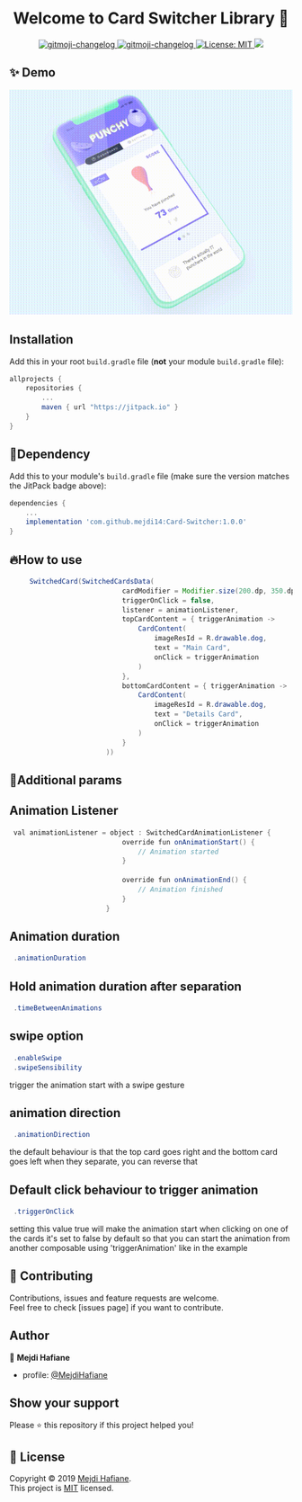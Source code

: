 <h1 align="center">Welcome to Card Switcher Library 👋</h1>

<p align="center">
  <a href="https://github.com/frinyvonnick/gitmoji-changelog">
    <img src="https://img.shields.io/badge/API-15%2B-blue.svg?style=flat" alt="gitmoji-changelog">
  </a>  <a href="https://github.com/frinyvonnick/gitmoji-changelog">
    <img src="https://jitpack.io/v/mejdi14/AndroidColorPicker.svg" alt="gitmoji-changelog">
  </a>
  </a>
	<a href="https://github.com/kefranabg/readme-md-generator/blob/master/LICENSE">
    <img alt="License: MIT" src="https://img.shields.io/badge/license-MIT-yellow.svg" target="_blank" />
  </a>
  <a href="https://codecov.io/gh/kefranabg/readme-md-generator">
    <img src="https://codecov.io/gh/kefranabg/readme-md-generator/branch/master/graph/badge.svg" />
  </a>
</p>

## ✨ Demo
<p align="center">
<img src="https://github.com/mejdi14/Card-Switcher/blob/main/app/images/demo.gif" height="400" width="550" >
	</p>


## Installation

Add this in your root `build.gradle` file (**not** your module `build.gradle` file):

```gradle
allprojects {
	repositories {
		...
		maven { url "https://jitpack.io" }
	}
}
``` 
## :hammer:Dependency

Add this to your module's `build.gradle` file (make sure the version matches the JitPack badge above):

```gradle
dependencies {
	...
	implementation 'com.github.mejdi14:Card-Switcher:1.0.0'
}
```


## :fire:How to use

``` java
     SwitchedCard(SwitchedCardsData(
                            cardModifier = Modifier.size(200.dp, 350.dp),
                            triggerOnClick = false,
                            listener = animationListener,
                            topCardContent = { triggerAnimation ->
                                CardContent(
                                    imageResId = R.drawable.dog,
                                    text = "Main Card",
                                    onClick = triggerAnimation
                                )
                            },
                            bottomCardContent = { triggerAnimation ->
                                CardContent(
                                    imageResId = R.drawable.dog,
                                    text = "Details Card",
                                    onClick = triggerAnimation
                                )
                            }
                        ))
```


## :art:Additional params

Animation Listener
-----

``` java
 val animationListener = object : SwitchedCardAnimationListener {
                            override fun onAnimationStart() {
                                // Animation started
                            }

                            override fun onAnimationEnd() {
                                // Animation finished
                            }
                        }
```
Animation duration
-----

``` java
 .animationDuration
```

Hold animation duration after separation
-----

``` java
 .timeBetweenAnimations
```

swipe option
-----

``` java
 .enableSwipe
 .swipeSensibility
```
trigger the animation start with a swipe gesture

animation direction 
-----
``` java
 .animationDirection
```
the default behaviour is that the top card goes right and the bottom card goes left when they separate, you can reverse that

Default click behaviour to trigger animation
-----
``` java
 .triggerOnClick
```
setting this value true will make the animation start when clicking on one of the cards
it's set to false by default so that you can start the animation from another composable using 'triggerAnimation' like in the example



## 🤝 Contributing

Contributions, issues and feature requests are welcome.<br />
Feel free to check [issues page] if you want to contribute.<br />


## Author

👤 **Mejdi Hafiane**

- profile: [@MejdiHafiane](https://twitter.com/mejdi141)

## Show your support

Please ⭐️ this repository if this project helped you!


## 📝 License

Copyright © 2019 [Mejdi Hafiane](https://github.com/mejdi14).<br />
This project is [MIT](https://github.com/mejdi14/readme-md-generator/blob/master/LICENSE) licensed.
